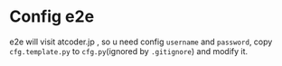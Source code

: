 # Config e2e

e2e will visit atcoder.jp , so u need config `username` and `password`, copy `cfg.template.py` to `cfg.py`(ignored by `.gitignore`) and modify it.
